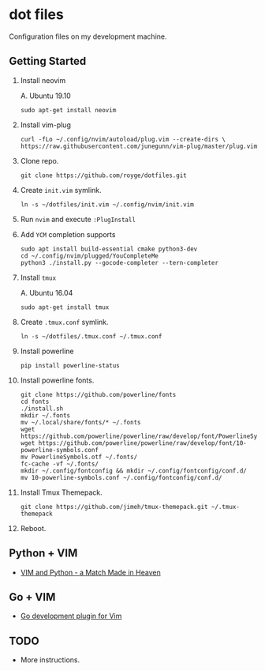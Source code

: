 # dot files

Configuration files on my development machine.

## Getting Started
1. Install neovim

    A. Ubuntu 19.10
    
    ```
    sudo apt-get install neovim
    ```

1. Install vim-plug

    ```
    curl -fLo ~/.config/nvim/autoload/plug.vim --create-dirs \
    https://raw.githubusercontent.com/junegunn/vim-plug/master/plug.vim
    ```

1. Clone repo.

    ```
    git clone https://github.com/royge/dotfiles.git
    ```

1. Create ```init.vim``` symlink.

    ```
    ln -s ~/dotfiles/init.vim ~/.config/nvim/init.vim
    ```

1. Run ```nvim``` and execute ```:PlugInstall```

1. Add `YCM` completion supports

    ```
    sudo apt install build-essential cmake python3-dev
    cd ~/.config/nvim/plugged/YouCompleteMe
    python3 ./install.py --gocode-completer --tern-completer
    ```

1. Install ```tmux```

    A. Ubuntu 16.04
    
    ```sudo apt-get install tmux```

1. Create ```.tmux.conf``` symlink.

    ```
    ln -s ~/dotfiles/.tmux.conf ~/.tmux.conf
    ```

1. Install powerline

    ```pip install powerline-status```

1. Install powerline fonts.

    ```
    git clone https://github.com/powerline/fonts
    cd fonts
    ./install.sh
    mkdir ~/.fonts
    mv ~/.local/share/fonts/* ~/.fonts
    wget https://github.com/powerline/powerline/raw/develop/font/PowerlineSymbols.otf
    wget https://github.com/powerline/powerline/raw/develop/font/10-powerline-symbols.conf
    mv PowerlineSymbols.otf ~/.fonts/
    fc-cache -vf ~/.fonts/
    mkdir ~/.config/fontconfig && mkdir ~/.config/fontconfig/conf.d/
    mv 10-powerline-symbols.conf ~/.config/fontconfig/conf.d/
    ```

1. Install Tmux Themepack.

    ```
    git clone https://github.com/jimeh/tmux-themepack.git ~/.tmux-themepack
    ```

1. Reboot.

## Python + VIM

- [VIM and Python - a Match Made in Heaven](https://realpython.com/blog/python/vim-and-python-a-match-made-in-heaven/)

## Go + VIM

- [Go development plugin for Vim](https://github.com/fatih/vim-go)

TODO
----

* More instructions.
